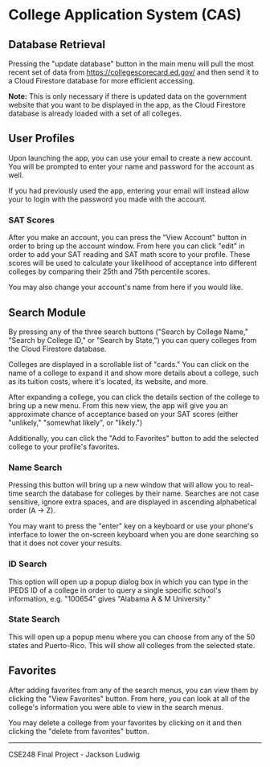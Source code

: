 # College Application System (CAS)

## Database Retrieval
Pressing the "update database" button in the main menu will pull the most recent set of data from https://collegescorecard.ed.gov/
and then send it to a Cloud Firestore database for more efficient accessing. 

**Note:** This is only necessary if there is updated data on the government website that you want to be displayed in the app, as the Cloud Firestore database is already loaded with a set of all colleges.

## User Profiles
Upon launching the app, you can use your email to create a new account. You will be prompted to enter your name and password for the account as well.

If you had previously used the app, entering your email will instead allow your to login with the password you made with the account.

### SAT Scores
After you make an account, you can press the "View Account" button in order to bring up the account window. From here you can click "edit" in order to add your SAT reading and SAT math score to your profile. These scores will be used to calculate your likelihood of acceptance into different colleges by comparing their 25th and 75th percentile scores.

You may also change your account's name from here if you would like.

## Search Module
By pressing any of the three search buttons ("Search by College Name," "Search by College ID," or "Search by State,") you can query colleges from the Cloud Firestore database.

Colleges are displayed in a scrollable list of "cards." You can click on the name of a college to expand it and show more details about a college, such as its tuition costs, where it's located, its website, and more. 

After expanding a college, you can click the details section of the college to bring up a new menu. From this new view, the app will give you an approximate chance of acceptance based on your SAT scores (either "unlikely," "somewhat likely", or "likely.")

Additionally, you can click the "Add to Favorites" button to add the selected college to your profile's favorites.

### Name Search
Pressing this button will bring up a new window that will allow you to real-time search the database for colleges by their name. 
Searches are not case sensitive, ignore extra spaces, and are displayed in ascending alphabetical order (A -> Z).

You may want to press the "enter" key on a keyboard or use your phone's interface to lower the on-screen keyboard when you are done searching so that it does not cover your results.

### ID Search
This option will open up a popup dialog box in which you can type in the IPEDS ID of a college in order to query a single specific school's information, e.g. "100654" gives "Alabama A & M University."

### State Search
This will open up a popup menu where you can choose from any of the 50 states and Puerto-Rico. This will show all colleges from the selected state.

## Favorites 
After adding favorites from any of the search menus, you can view them by clicking the "View Favorites" button. From here, you can look at all of the college's information you were able to view in the search menus.

You may delete a college from your favorites by clicking on it and then clicking the "delete from favorites" button.
___
CSE248 Final Project - Jackson Ludwig

